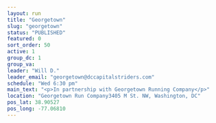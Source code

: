 ```yaml
---
layout: run
title: "Georgetown"
slug: "georgetown"
status: "PUBLISHED"
featured: 0
sort_order: 50
active: 1
group_dc: 1
group_va:
leader: "Will D."
leader_email: "georgetown@dccapitalstriders.com"
schedule: "Wed 6:30 pm"
main_text: "<p>In partnership with Georgetown Running Company</p>"
location: "Georgetown Run Company3405 M St. NW, Washington, DC"
pos_lat: 38.90527
pos_long: -77.06810
---
```

